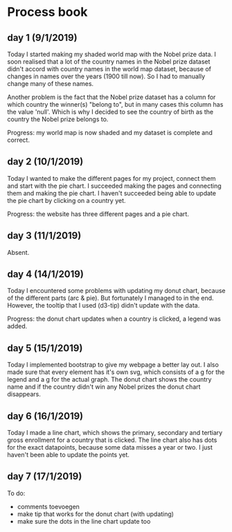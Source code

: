 # Process book

## day 1 (9/1/2019)

Today I started making my shaded world map with the Nobel prize data. I soon realised that a lot of the country
names in the Nobel prize dataset didn't accord with country names in the world map dataset, because of
changes in names over the years (1900 till now).
So I had to manually change many of these names.

Another problem is the fact that the Nobel prize dataset has a column for which country the winner(s) "belong to",
but in many cases this column has the value 'null'.
Which is why I decided to see the country of birth as the country the Nobel prize belongs to.

Progress: my world map is now shaded and my dataset is complete and correct.

## day 2 (10/1/2019)

Today I wanted to make the different pages for my project, connect them and start with the pie chart.
I succeeded making the pages and connecting them and making the pie chart. I haven't succeeded being able to update
the pie chart by clicking on a country yet.

Progress: the website has three different pages and a pie chart.

## day 3 (11/1/2019)

Absent.

## day 4 (14/1/2019)

Today I encountered some problems with updating my donut chart, because of the different parts (arc & pie). But fortunately I managed to in the end. However, the tooltip that I used (d3-tip) didn't update with the data.

Progress: the donut chart updates when a country is clicked, a legend was added.

## day 5 (15/1/2019)

Today I implemented bootstrap to give my webpage a better lay out. I also made sure that every element has it's own svg, which consists of a g for the legend and a g for the actual graph. The donut chart shows the country name and if the country didn't win any Nobel prizes the donut chart disappears.

## day 6 (16/1/2019)

Today I made a line chart, which shows the primary, secondary and tertiary gross enrollment for a country that is clicked. The line chart also has dots for the exact datapoints, because some data misses a year or two. I just haven't been able to update the points yet.

## day 7 (17/1/2019)

To do:

- comments toevoegen
- make tip that works for the donut chart (with updating)
- make sure the dots in the line chart update too 
